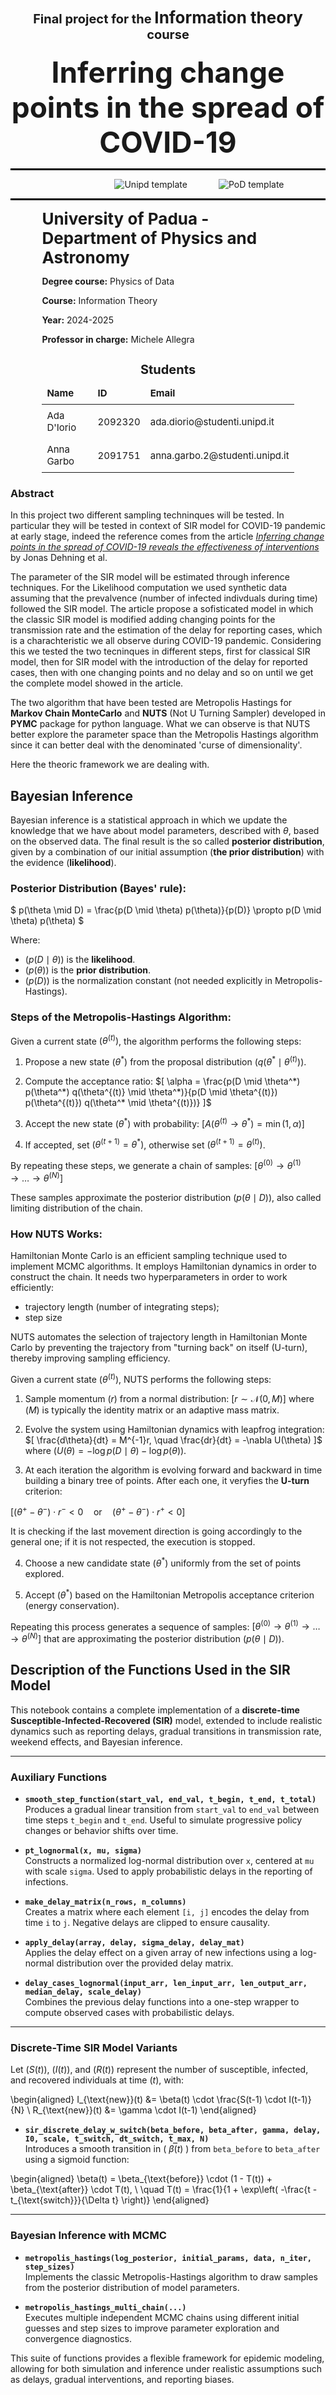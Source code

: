 <div style="text-align: center;">
    <h1 style="font-size: 20px;">
        Final project for the <strong style="font-size: 26px;">Information theory</strong> course<br>
        <strong style="font-size: 46px; display: block; margin-top: 20px;">Inferring change points in the spread of COVID-19</strong>
    </h1>
</div>

<hr style="border: 1px solid #000;">

<div style="display: flex; justify-content: center; align-items: center; width: 100%; text-align: center; position: relative;">
    <img src="figures/unipd_template.png" alt="Unipd template" style="max-width: 150px; height: auto; margin-left:100px">
    <img src="figures/pod_template_transparent.png" alt="PoD template" style="max-width: 150px; height: auto; margin-left: 50px;">
</div>



<hr style="border: 1px solid #000;">

<div style="text-align: left; margin: 0 auto; width: 80%;">
    <p><strong style="font-size: 26px;">University of Padua - Department of Physics and Astronomy</strong></p>
    <p><strong>Degree course:</strong> Physics of Data</p>
    <p><strong>Course:</strong> Information Theory </p>
    <p><strong>Year:</strong> 2024-2025</p>
    <p><strong>Professor in charge:</strong> Michele Allegra </p>
    <table style="margin: 20px auto; border-collapse: collapse; width: 100%; font-size: 15px; text-align: left;">
        <thead>
            <tr>
                <th colspan="3" style="border: none; padding: 8px; text-align: center; font-weight: bold; font-size: 20px">Students</th>
            </tr>
            <tr>
                <th style="border: none; padding: 8px;">Name</th>
                <th style="border: none; padding: 8px;">ID</th>
                <th style="border: none; padding: 8px;">Email</th>
            </tr>
        </thead>
        <tbody>
            <tr>
                <td style="border: none; padding: 8px;">Ada D'Iorio</td>
                <td style="border: none; padding: 8px;">2092320</td>
                <td style="border: none; padding: 8px;">ada.diorio@studenti.unipd.it</td>
            </tr>
            <tr>
                <td style="border: none; padding: 8px;">Anna Garbo</td>
                <td style="border: none; padding: 8px;">2091751</td>
                <td style="border: none; padding: 8px;">anna.garbo.2@studenti.unipd.it</td>
            </tr>
        </tbody>
    </table>
</div>

### Abstract
In this project two different sampling techninques will be tested. In particular they will be tested in context of SIR model for COVID-19 pandemic at early stage, indeed the reference comes from the article [*Inferring change points in the spread of COVID-19 reveals the effectiveness of interventions*](https://www.science.org/doi/10.1126/science.abb9789) by Jonas Dehning et al. 

The parameter of the SIR model will be estimated through inference techniques. For the Likelihood computation we used synthetic data assuming that the prevalvence (number of infected indivduals during time) followed the SIR model. The article propose a sofisticated model in which the classic SIR model is modified adding changing points for the transmission rate and the estimation of the delay for reporting cases, which is a charachteristic we all observe during COVID-19 pandemic. Considering this we tested the two tecninques in different steps, first for classical SIR model, then for SIR model with the introduction of the delay for reported cases, then with one changing points and no delay and so on until we get the complete model showed in the article.

The two algorithm that have been tested are Metropolis Hastings for **Markov Chain MonteCarlo** and **NUTS** (Not U Turning Sampler) developed in **PYMC** package for python language. What we can observe is that NUTS better explore the parameter space than the Metropolis Hastings algorithm since it can better deal with the denominated 'curse of dimensionality'.  

Here the theoric framework we are dealing with.

## Bayesian Inference

Bayesian inference is a statistical approach in which we update the knowledge that we have about model parameters, described with $\theta$, based on the observed data. 
The final result is the so called **posterior distribution**, given by a combination of our initial assumption (**the prior distribution**) with the evidence (**likelihood**).

### Posterior Distribution (Bayes' rule):

$
p(\theta \mid D) = \frac{p(D \mid \theta) p(\theta)}{p(D)} \propto p(D \mid \theta) p(\theta)
$

Where:
- $(p(D \mid \theta))$ is the **likelihood**.
- $(p(\theta))$ is the **prior distribution**.
- $(p(D))$ is the normalization constant (not needed explicitly in Metropolis-Hastings).

### Steps of the Metropolis-Hastings Algorithm:

Given a current state $(\theta^{(t)})$, the algorithm performs the following steps:

1. Propose a new state $(\theta^*)$ from the proposal distribution $(q(\theta^* \mid \theta^{(t)}))$.

2. Compute the acceptance ratio:
$[
\alpha = \frac{p(D \mid \theta^*) p(\theta^*) q(\theta^{(t)} \mid \theta^*)}{p(D \mid \theta^{(t)}) p(\theta^{(t)}) q(\theta^* \mid \theta^{(t)})}
]$

3. Accept the new state $(\theta^*)$ with probability:
$[
A(\theta^{(t)} \rightarrow \theta^*) = \min\left(1, \alpha\right)
]$

4. If accepted, set $(\theta^{(t+1)} = \theta^*)$, otherwise set $(\theta^{(t+1)} = \theta^{(t)})$.

By repeating these steps, we generate a chain of samples:
$[
\theta^{(0)} \rightarrow \theta^{(1)} \rightarrow \dots \rightarrow \theta^{(N)}
]$

These samples approximate the posterior distribution $(p(\theta \mid D)$), also called limiting distribution of the chain.



### How NUTS Works:

Hamiltonian Monte Carlo is an efficient sampling technique used to implement MCMC algorithms. It employs Hamiltonian dynamics in order to construct the chain. It needs two hyperparameters in order to work efficiently:
- trajectory length (number of integrating steps);
- step size 

NUTS automates the selection of trajectory length in Hamiltonian Monte Carlo by preventing the trajectory from "turning back" on itself (U-turn), thereby improving sampling efficiency.

Given a current state $(\theta^{(t)})$, NUTS performs the following steps:

1. Sample momentum $(r)$ from a normal distribution:
$[
r \sim \mathcal{N}(0, M)
]$
where $(M)$ is typically the identity matrix or an adaptive mass matrix.

2. Evolve the system using Hamiltonian dynamics with leapfrog integration:
$[
\frac{d\theta}{dt} = M^{-1}r, \quad \frac{dr}{dt} = -\nabla U(\theta)
]$
where $(U(\theta) = -\log p(D \mid \theta) - \log p(\theta))$.

3. At each iteration the algorithm is evolving forward and backward in time building a binary tree of points. After each one, it veryfies the **U-turn** criterion:


$[
(\theta^{+} - \theta^{-}) \cdot r^{-} < 0 \quad \text{or} \quad (\theta^{+} - \theta^{-}) \cdot r^{+} < 0
]$

It is checking if the last movement direction is going accordingly to the general one; if it is not respected, the execution is stopped.

4. Choose a new candidate state $(\theta^*)$ uniformly from the set of points explored.

5. Accept $(\theta^*)$ based on the Hamiltonian Metropolis acceptance criterion (energy conservation).

Repeating this process generates a sequence of samples:
$[
\theta^{(0)} \rightarrow \theta^{(1)} \rightarrow \dots \rightarrow \theta^{(N)}
]$
that are approximating the posterior distribution $(p(\theta \mid D))$.

##  Description of the Functions Used in the SIR Model

This notebook contains a complete implementation of a **discrete-time Susceptible-Infected-Recovered (SIR)** model, extended to include realistic dynamics such as reporting delays, gradual transitions in transmission rate, weekend effects, and Bayesian inference.

---

###  Auxiliary Functions

- **`smooth_step_function(start_val, end_val, t_begin, t_end, t_total)`**  
  Produces a gradual linear transition from `start_val` to `end_val` between time steps `t_begin` and `t_end`. Useful to simulate progressive policy changes or behavior shifts over time.

- **`pt_lognormal(x, mu, sigma)`**  
  Constructs a normalized log-normal distribution over `x`, centered at `mu` with scale `sigma`. Used to apply probabilistic delays in the reporting of infections.

- **`make_delay_matrix(n_rows, n_columns)`**  
  Creates a matrix where each element `[i, j]` encodes the delay from time `i` to `j`. Negative delays are clipped to ensure causality.

- **`apply_delay(array, delay, sigma_delay, delay_mat)`**  
  Applies the delay effect on a given array of new infections using a log-normal distribution over the provided delay matrix.

- **`delay_cases_lognormal(input_arr, len_input_arr, len_output_arr, median_delay, scale_delay)`**  
  Combines the previous delay functions into a one-step wrapper to compute observed cases with probabilistic delays.

---

###  Discrete-Time SIR Model Variants

Let $( S(t) )$, $( I(t) )$, and $( R(t) )$ represent the number of susceptible, infected, and recovered individuals at time $( t )$, with:


\begin{aligned}
I_{\text{new}}(t) &= \beta(t) \cdot \frac{S(t-1) \cdot I(t-1)}{N} \\
R_{\text{new}}(t) &= \gamma \cdot I(t-1)
\end{aligned}



- **`sir_discrete_delay_w_switch(beta_before, beta_after, gamma, delay, I0, scale, t_switch, dt_switch, t_max, N)`**  
  Introduces a smooth transition in \( $\beta(t)$ \) from `beta_before` to `beta_after` using a sigmoid function:


\begin{aligned}
  \beta(t) = \beta_{\text{before}} \cdot (1 - T(t)) + \beta_{\text{after}} \cdot T(t), \\ \quad T(t) = \frac{1}{1 + \exp\left( -\frac{t - t_{\text{switch}}}{\Delta t} \right)}
 \end{aligned} 

---

###  Bayesian Inference with MCMC

- **`metropolis_hastings(log_posterior, initial_params, data, n_iter, step_sizes)`**  
  Implements the classic Metropolis-Hastings algorithm to draw samples from the posterior distribution of model parameters.

- **`metropolis_hastings_multi_chain(...)`**  
  Executes multiple independent MCMC chains using different initial guesses and step sizes to improve parameter exploration and convergence diagnostics.



This suite of functions provides a flexible framework for epidemic modeling, allowing for both simulation and inference under realistic assumptions such as delays, gradual interventions, and reporting biases.
